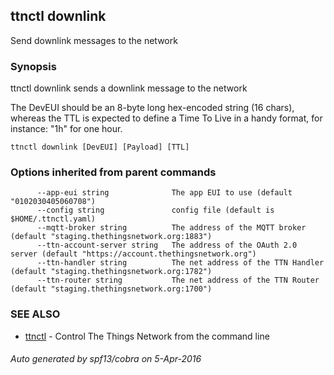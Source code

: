 ## ttnctl downlink

Send downlink messages to the network

### Synopsis


ttnctl downlink sends a downlink message to the network

The DevEUI should be an 8-byte long hex-encoded string (16 chars), whereas the TTL is
expected to define a Time To Live in a handy format, for instance: "1h" for one hour.

```
ttnctl downlink [DevEUI] [Payload] [TTL]
```

### Options inherited from parent commands

```
      --app-eui string              The app EUI to use (default "0102030405060708")
      --config string               config file (default is $HOME/.ttnctl.yaml)
      --mqtt-broker string          The address of the MQTT broker (default "staging.thethingsnetwork.org:1883")
      --ttn-account-server string   The address of the OAuth 2.0 server (default "https://account.thethingsnetwork.org")
      --ttn-handler string          The net address of the TTN Handler (default "staging.thethingsnetwork.org:1782")
      --ttn-router string           The net address of the TTN Router (default "staging.thethingsnetwork.org:1700")
```

### SEE ALSO
* [ttnctl](ttnctl)	 - Control The Things Network from the command line

###### Auto generated by spf13/cobra on 5-Apr-2016
